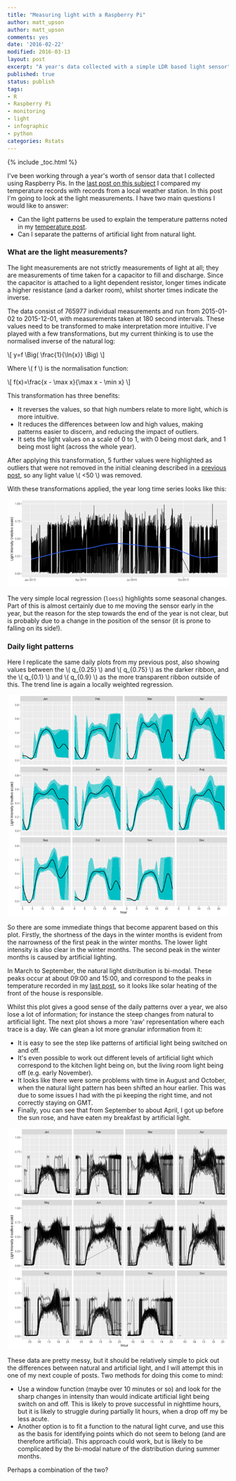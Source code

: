 ```yaml
---
title: "Measuring light with a Raspberry Pi"
author: matt_upson
author: matt_upson
comments: yes
date: '2016-02-22'
modified: 2016-03-13
layout: post
excerpt: "A year's data collected with a simple LDR based light sensor"
published: true
status: publish
tags:
- R
- Raspberry Pi
- monitoring
- light
- infographic
- python
categories: Rstats
---
```

 
{% include _toc.html %}
 

 

 
I've been working through a year's worth of sensor data that I collected using Raspberry Pis.
In the [last post on this subject](../infographic2/) I compared my temperature records with records from a local weather station.
In this post I'm going to look at the light measurements.
I have two main questions I would like to answer:
 
* Can the light patterns be used to explain the temperature patterns noted in my [temperature post](../infographic2/).
* Can I separate the patterns of artificial light from natural light.
 
### What are the light measurements?
 
The light measurements are not strictly measurements of light at all; they are measurements of time taken for a capacitor to fill and discharge. Since the capacitor is attached to a light dependent resistor, longer times indicate a higher resistance (and a darker room), whilst shorter times indicate the inverse.
 

 
The data consist of 765977 individual measurements and run from 2015-01-02 to 2015-12-01, with measurements taken at 180 second intervals.
These values need to be transformed to make interpretation more intuitive.
I've played with a few transformations, but my current thinking is to use the normalised inverse of the natural log:
 
\\[
y=f \Big( \frac{1}{\ln{x}} \Big)
\\]
 
Where \\( f \\) is the normalisation function:
 
\\[
f(x)=\frac{x - \max x}{\max x - \min x}
\\]
 
This transformation has three benefits:
 
* It reverses the values, so that high numbers relate to more light, which is more intuitive.
* It reduces the differences between low and high values, making patterns easier to discern, and reducing the impact of outliers.
* It sets the light values on a scale of 0 to 1, with 0 being most dark, and 1 being most light (across the whole year).
 
After applying this transformation, 5 further values were highlighted as outliers that were not removed in the initial cleaning described in a [previous post](../infographic1/), so any light value \\( <50 \\) was removed.
 
With these transformations applied, the year long time series looks like this:
 
![plot of chunk 2016-02-22-full-light-sequence](/figures/2016-02-22-full-light-sequence-1.png)
 
The very simple local regression (`loess`) highlights some seasonal changes.
Part of this is almost certainly due to me moving the sensor early in the year, but the reason for the step towards the end of the year is not clear, but is probably due to a change in the position of the sensor (it is prone to falling on its side!).
 
### Daily light patterns
 
Here I replicate the same daily plots from my previous post, also showing values between the \\( q_{0.25} \\) and \\( q_{0.75} \\) as the darker ribbon, and the \\( q_{0.1} \\) and \\( q_{0.9} \\) as the more transparent ribbon outside of this. The trend line is again a locally weighted regression.
 
![plot of chunk 2016-02-22-daily-light-ribbon-plot](/figures/2016-02-22-daily-light-ribbon-plot-1.png)
 
So there are some immediate things that become apparent based on this plot.
Firstly, the shortness of the days in the winter months is evident from the narrowness of the first peak in the winter months.
The lower light intensity is also clear in the winter months.
The second peak in the winter months is caused by artificial lighting.
 
In March to September, the natural light distribution is bi-modal.
These peaks occur at about 09:00 and 15:00, and correspond to the peaks in temperature recorded in my [last post](../infographic2/), so it looks like solar heating of the front of the house is responsible.
 
Whilst this plot gives a good sense of the daily patterns over a year, we also lose a lot of information; for instance the steep changes from natural to artificial light.
The next plot shows a more 'raw' representation where each trace is a day. We can glean a lot more granular information from it:
 
* It is easy to see the step like patterns of artificial light being switched on and off.  
* It's even possible to work out different levels of artificial light which correspond to the kitchen light being on, but the living room light being off (e.g. early November).  
* It looks like there were some problems with time in August and October, when the natural light pattern has been shifted an hour earlier.
This was due to some issues I had with the pi keeping the right time, and not correctly staying on GMT.  
* Finally, you can see that from September to about April, I got up before the sun rose, and have eaten my breakfast by artificial light.  
 
![plot of chunk 2016-02-22-daily-light-traces](/figures/2016-02-22-daily-light-traces-1.png)
 
These data are pretty messy, but it should be relatively simple to pick out the differences between natural and artificial light, and I will attempt this in one of my next couple of posts.
Two methods for doing this come to mind:
 
* Use a window function (maybe over 10 minutes or so) and look for the sharp changes in intensity than would indicate artificial light being switch on and off.
This is likely to prove successful in nighttime hours, but it is likely to struggle during partially lit hours, when a drop off my be less acute.  
* Another option is to fit a function to the natural light curve, and use this as the basis for identifying points which do not seem to belong (and are therefore artificial).
This approach could work, but is likely to be complicated by the bi-modal nature of the distribution during summer months.
 
Perhaps a combination of the two?
 

 
